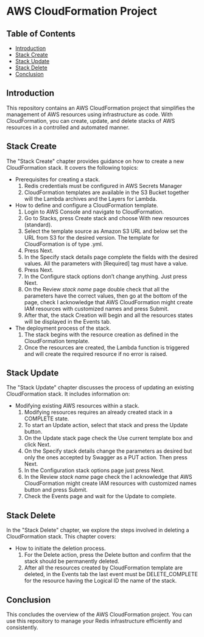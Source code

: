 # AWS CloudFormation Project

## Table of Contents
- [Introduction](#introduction)
- [Stack Create](#stack-create)
- [Stack Update](#stack-update)
- [Stack Delete](#stack-delete)
- [Conclusion](#conclusion)

## Introduction
This repository contains an AWS CloudFormation project that simplifies the management of AWS resources using infrastructure as code. With CloudFormation, you can create, update, and delete stacks of AWS resources in a controlled and automated manner.

## Stack Create
The "Stack Create" chapter provides guidance on how to create a new CloudFormation stack. It covers the following topics:
- Prerequisites for creating a stack.
  1. Redis credentials must be configured in AWS Secrets Manager
  2. CloudFormation templates are available in the S3 Bucket together will the Lambda archives and the Layers for Lambda.
- How to define and configure a CloudFormation template.
  1. Login to AWS Console and navigate to CloudFormation.
  2. Go to Stacks, press Create stack and choose With new resources (standard).
  3. Select the template source as Amazon S3 URL and below set the URL from S3 for the desired version. The template for CloudFormation is of type .yml.
  4. Press Next.
  5. In the Specify stack details page complete the fields with the desired values. All the parameters with [Required] tag must have a value.
  6. Press Next.
  7. In the Configure stack options don’t change anything. Just press Next.
  8. On the Review *stack name* page double check that all the parameters have the correct values, then go at the bottom of the page, check I acknowledge that AWS CloudFormation might create IAM resources with     customized names and press Submit.
  9. After that, the stack Creation will begin and all the resources states will be displayed in the Events tab.
- The deployment process of the stack.
  1. The stack begins with the resource creation as defined in the CloudFormation template.
  2. Once the resources are created, the Lambda function is triggered and will create the required resource if no error is raised.


## Stack Update
The "Stack Update" chapter discusses the process of updating an existing CloudFormation stack. It includes information on:
- Modifying existing AWS resources within a stack.
  1. Modifying resources requires an already created stack in a COMPLETE state.
  2. To start an Update action, select that stack and press the Update button.
  3. On the Update stack page check the Use current template box and click Next.
  4. On the Specify stack details change the parameters as desired but only the ones accepted by Swagger as a PUT action. Then press Next.
  5. In the Configuration stack options page just press Next.
  6. In the Review *stack name* page check the I acknowledge that AWS CloudFormation might create IAM resources with customized names button and press Submit.
  7. Check the Events page and wait for the Update to complete.


## Stack Delete
In the "Stack Delete" chapter, we explore the steps involved in deleting a CloudFormation stack. This chapter covers:
- How to initiate the deletion process.
  1. For the Delete action, press the Delete button and confirm that the stack should be permanently deleted.
  2. After all the resources created by CloudFormation template are deleted, in the Events tab the last event must be DELETE_COMPLETE for the resource having the Logical ID the name of the stack.


## Conclusion
This concludes the overview of the AWS CloudFormation project. You can use this repository to manage your Redis infrastructure efficiently and consistently.
